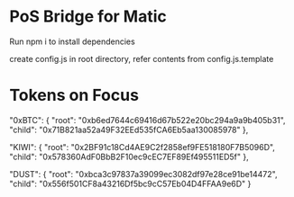# PoS Bridge for Matic

Run npm i to install dependencies<br/>

create config.js in root directory, refer contents from config.js.template

# Tokens on Focus

"0xBTC": {
    "root": "0xb6ed7644c69416d67b522e20bc294a9a9b405b31",
    "child": "0x71B821aa52a49F32EEd535fCA6Eb5aa130085978"
  },
  
  "KIWI": {
    "root": "0x2BF91c18Cd4AE9C2f2858ef9FE518180F7B5096D",
    "child": "0x578360AdF0BbB2F10ec9cEC7EF89Ef495511ED5f"
  },
  
  "DUST": {
    "root": "0xbca3c97837a39099ec3082df97e28ce91be14472",
    "child": "0x556f501CF8a43216Df5bc9cC57Eb04D4FFAA9e6D"
  }
